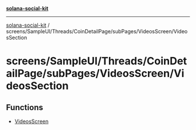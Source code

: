 [**solana-social-kit**](../../../../../../../README.md)

***

[solana-social-kit](../../../../../../../README.md) / screens/SampleUI/Threads/CoinDetailPage/subPages/VideosScreen/VideosSection

# screens/SampleUI/Threads/CoinDetailPage/subPages/VideosScreen/VideosSection

## Functions

- [VideosScreen](functions/VideosScreen.md)
